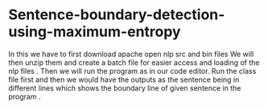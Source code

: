 # Sentence-boundary-detection-using-maximum-entropy
In this we have to first download apache open nlp src and bin files
We will then unzip them and create a batch file for easier access and loading of the nlp files . 
Then we will run  the program as in our code editor. Run the class file first and then we would have the outputs as the sentence being in different lines which shows the boundary line of given sentence in the program .
